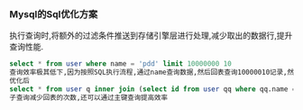 ### Mysql的Sql优化方案

执行查询时,将额外的过滤条件推送到存储引擎层进行处理,减少取出的数据行,提升查询性能.

```sql
select * from user where name = 'pdd' limit 10000000 10
查询效率极其低下,因为按照SQL执行流程,通过name查询数据,然后回表查询10000010记录,然后丢弃前10000000条数据
优化后
select * from user q inner join (select id from user qq where qq.name = 'pdd' limit 10000000 10) t on q.id = t.id 
子查询减少回表的次数,还可以通过主键查询提高效率
```

